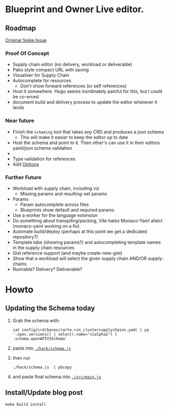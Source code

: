 
# Blueprint and Owner Live editor.

## Roadmap
[Original Spike Issue](https://github.com/vmware-tanzu/cartographer/issues/566)

### Proof Of Concept

* Supply chain editor (no delivery, workload or deliverable)
* Pako style compact URL with saving
* Visualiser for Supply Chain
* Autocomplete for resources
  * Don't show forward references (or self references)
* Host it somewhere. Hugo seems inordinately painful for this, but I could be co-erced
* document build and delivery process to update the editor wherever it lands


### Near future

* Finish the `scheming` tool that takes any CRD and produces a json schema
  * This will make it easier to keep the editor up to date
* Host the schema and point to it. Then other's can use it in their editors yaml/json schema validation
* 
* Type validation for references
* Add [Options](../../tests/kuttl/supplychain/options-with-values/01-supply-chain.yaml) 

### Further Future

* Workload with supply chain, including viz 
  * Missing params and resulting-set params
* Params
  * Param autocomplete across files 
  * Blueprints show default and required params
* Use a worker for the language extension
* Do something about transpiling/packing, Vite hates Monaco-Yaml afaict (monaco-yaml working on a fix)
* Automate build/deploy (perhaps at this point we get a dedicated repository?)
* Template tabs (showing params?) and autocompleting template names in the supply chain resources
* Gist reference support (and maybe create-new-gist)
* Show that a workload will select the given supply chain AND/OR supply-chains
* Runnable? Delivery? Deliverable?

# Howto

## Updating the Schema today

1. Grab the schema with:
   ```
   cat config/crd/bases/carto.run_clustersupplychains.yaml | yq '.spec.versions[] | select(.name="v1alpha1") | .schema.openAPIV3Schema'
   ```
2. paste into [`./hack/schema.js`](./hack/schema.js)
3. then run 
   ```
   ./hack/schema.js  | pbcopy
   ```

4. and paste final schema into [`./src/main.js`](./src/main.js)


## Install/Update blog post

```
make build install
```